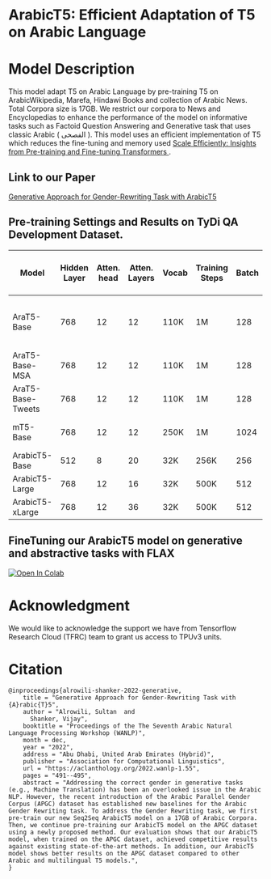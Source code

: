 # ArabicT5: Efficient Adaptation of T5 on Arabic Language


# Model Description

This model adapt T5 on Arabic Language by pre-training T5 on ArabicWikipedia, Marefa, Hindawi Books and collection of Arabic News. Total Corpora size is 17GB. We restrict our corpora to News and Encyclopedias to enhance the performance of the model on informative tasks such as Factoid Question Answering and Generative task that uses classic Arabic ( الفصحى ). This model uses an efficient implementation of T5 which reduces the fine-tuning and memory used [Scale Efficiently: Insights from Pre-training and Fine-tuning Transformers
](https://arxiv.org/abs/2109.10686) . 

## Link to our Paper

[Generative Approach for Gender-Rewriting Task with ArabicT5](https://aclanthology.org/2022.wanlp-1.55/)

## Pre-training Settings and Results on TyDi QA Development Dataset.

|     Model        | Hidden Layer | Atten. head | Atten. Layers | Vocab | Training Steps | Batch  |  Train x Batch Factor |Corpora                 | TyDi QA EM/F1| Link |
|------------------|--------------|-------------|---------------|-------|---------------|--------|-----------------------|------------------------|--------------|---|
| AraT5-Base       |     768      |      12     |      12       |  110K |        1M     |  128   | 1.0x                  |248GB 29B tokens (MSA + Tweets)    |  69.16/82.82 | [![link][HF]](https://huggingface.co/UBC-NLP/AraT5-base) |  
| AraT5-Base-MSA   |     768      |      12     |      12       |  110K |        1M     |  128   | 1.0x                  |70GB (MSA)              |  68.51/82.66 | [![link][HF]](https://huggingface.co/UBC-NLP/AraT5-msa-base) |
| AraT5-Base-Tweets|     768      |      12     |      12       |  110K |        1M     |  128   | 1.0x                  |178GB (Tweets)          |  64.39/78.22 | [![link][HF]](https://huggingface.co/UBC-NLP/AraT5-tweet-base) |
| mT5-Base         |     768      |      12     |      12       |  250K |        1M     |  1024  | 8.0x                  |6.3T tokens (mC4)|  72.53/85.04 | [![link][HF]](https://huggingface.co/google/mt5-base) |
| ArabicT5-Base    |     512      |      8     |      20      |  32K  |       256K    |  256   | 0.5x                 |17GB (MSA)          |  72.75/85.49 | [![link][HF]](https://huggingface.co/sultan/ArabicT5-Base)|
| ArabicT5-Large   |     768      |      12     |      16       |  32K  |       500K    |  512   | 2.0x                  |17GB (MSA)          |  74.27/86.37      | [![link][HF]](https://huggingface.co/sultan/ArabicT5-Large) |
| ArabicT5-xLarge  |     768      |      12     |      36       |  32K  |       500K    |  512   | 2.0x                  |17GB (MSA)          |  74.38/86.60       | [![link][HF]](https://huggingface.co/sultan/ArabicT5-xLarge) | 


## FineTuning our ArabicT5 model on generative and abstractive tasks with FLAX ###

[![Open In Colab][COLAB]](https://colab.research.google.com/github/salrowili/ArabicT5/blob/main/FineTuning_ArabicT5_with_FLAX_and_TPU.ipynb)

# Acknowledgment

We would like to acknowledge the support we have from Tensorflow Research Cloud (TFRC) team to grant us access to TPUv3 units.



# Citation
```
@inproceedings{alrowili-shanker-2022-generative,
    title = "Generative Approach for Gender-Rewriting Task with {A}rabic{T}5",
    author = "Alrowili, Sultan  and
      Shanker, Vijay",
    booktitle = "Proceedings of the The Seventh Arabic Natural Language Processing Workshop (WANLP)",
    month = dec,
    year = "2022",
    address = "Abu Dhabi, United Arab Emirates (Hybrid)",
    publisher = "Association for Computational Linguistics",
    url = "https://aclanthology.org/2022.wanlp-1.55",
    pages = "491--495",
    abstract = "Addressing the correct gender in generative tasks (e.g., Machine Translation) has been an overlooked issue in the Arabic NLP. However, the recent introduction of the Arabic Parallel Gender Corpus (APGC) dataset has established new baselines for the Arabic Gender Rewriting task. To address the Gender Rewriting task, we first pre-train our new Seq2Seq ArabicT5 model on a 17GB of Arabic Corpora. Then, we continue pre-training our ArabicT5 model on the APGC dataset using a newly proposed method. Our evaluation shows that our ArabicT5 model, when trained on the APGC dataset, achieved competitive results against existing state-of-the-art methods. In addition, our ArabicT5 model shows better results on the APGC dataset compared to other Arabic and multilingual T5 models.",
}
```


[COLAB]: https://colab.research.google.com/assets/colab-badge.svg
[HF]: https://huggingface.co/front/assets/huggingface_logo-noborder.svg
